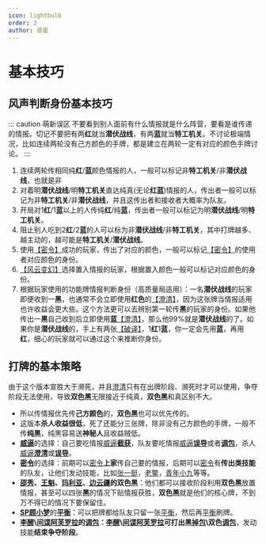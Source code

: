 ```yaml
---
icon: lightbulb
order: 3
author: 惑星
---
```


# 基本技巧

## 风声判断身份基本技巧

::: caution 萌新误区
不要看到别人面前有什么情报就是什么阵营，要看是谁传递的情报。切记不要把有两**红**就当**潜伏战线**，有两**蓝**就当**特工机关**。不讨论极端情况，比如连续两轮没有己方颜色的手牌，都是建立在两轮一定有对应的颜色手牌讨论。
:::

1. 连续两轮传相同纯**红**/**蓝**颜色情报的人，一般可以标记非**特工机关**/非**潜伏战线**，也就是非
2. 对着明**潜伏战线**/明**特工机关**直达纯真(无论**红**&zwnj;**蓝**)情报的人，传出者一般可以标记为非**特工机关**/非**潜伏战线**，并且这传出者和接收者大概率为队友。
3. 开局对1**红**/1**蓝**以上的人传纯**红**/纯**蓝**，传出者一般可以标记为明**潜伏战线**/明**特工机关**。
4. 阻止别人吃到2**红**/2**蓝**的人可以标为非**潜伏战线**/非**特工机关**，其中打牌越多、越主动的，越可能是**特工机关**/**潜伏战线**。
5. 使用[【密令】](../card/card.md)成功的玩家，传出了对应的颜色，一般可以标记[【密令】](../card/card.md)的使用者对应颜色的身份。
6. [【风云变幻】](../card/card.md)选择置入情报的玩家，根据置入颜色一般可以标记对应颜色的身份。
7. 根据玩家使用的功能牌情报判断身份（高质量局适用）：一名**潜伏战线**的玩家即便收到一**黑**，也通常不会立即使用**红色**的[【澄清】](../card/card.md)，因为这张牌当情报适用也许收益会更大些。这个方法更可以去辨别第一轮传**黑**的玩家的身份。如果他传出一**黑**自己收到后立即使用**蓝**[【澄清】](../card/card.md)，那么他99%就是**潜伏战线**的了。如果你是**潜伏战线**的，手上有两张[【破译】](../card/card.md)，1**红**1**蓝**，你一定会先用**蓝**，再用**红**，细心的玩家就可以通过这个来推断你身份。

## 打牌的基本策略

由于这个版本宣胜大于濒死，并且[澄清](../card/card.md)只有在出牌阶段、濒死时才可以使用，争夺阶段无法使用，导致**双色黑**无限接近于纯真，**双色黑**和真区别不大。

- 所以传情报优先传**己方颜色**的，**双色黑**也可以优先传的。
- 这版本**杀人收益很低**，死了还能分三张牌，除非没有己方颜色的手牌，一般不传**纯黑**，纯黑容易送**神秘人**且收益贼低。
- [**威逼**](../card/card.md)的选择：自己要吃情报[威逼](../card/card.md)[**截获**](../card/card.md)，队友要吃情报[威逼](../card/card.md)[**误导**](../card/card.md)或者[**调包**](../card/card.md)，杀人[威逼](../card/card.md)[**澄清**](../card/card.md)或[**误导**](../card/card.md)。
- [**密令**](../card/card.md)的选择：前期可以[密令](../card/card.md)**上家**传自己要的情报，后期可以[密令](../card/card.md)有**传出类技能**的队友，让他们发动技能，比如[张一挺](../skills/base.md#z-张一挺-司令)，[老鳖](../skills/base.md#l-老鳖-香烟贩子)，[青年小九](../skills/extend1.md#x-小九-追梦少年)等等。
- **[邵秀](../skills/base.md#s-邵秀-大家闺秀)、[王魁](../skills/base.md#w-王魁-黑帮打手)、[玛利亚](../skills/extend1.md#m-玛利亚-修女)、[边云疆](../skills/extend2.md#b-边云疆-军人)**的**双色黑**：他们都可以接收阶段利用**双色黑**放置情报，甚至可以四张**黑**的情况下贴情报获胜，**双色黑**就是他们的核心牌，不到万不得已的情况下要保留住。
- [**SP顾小梦**](../skills/base.md#g-顾小梦-sp-译电科科员)的[**平衡**](../card/card.md)：可以把牌都给队友只留一张[平衡](../card/card.md)，然后再[平衡](../card/card.md)刷牌。
- **[李醒](../skills/base.md#l-李醒-租借巡捕)\\[间谍阿芙罗拉](../skills/extend2.md#a-阿芙罗拉-苏联间谍)**的[**调包**](../card/card.md)：**[李醒](../skills/base.md#l-李醒-租借巡捕)\\[间谍阿芙罗拉](../skills/extend2.md#a-阿芙罗拉-苏联间谍)**可打出**黑[掉包]((../card/card.md))\双色[调包](../card/card.md)**，发动技能**结束争夺阶段**。
